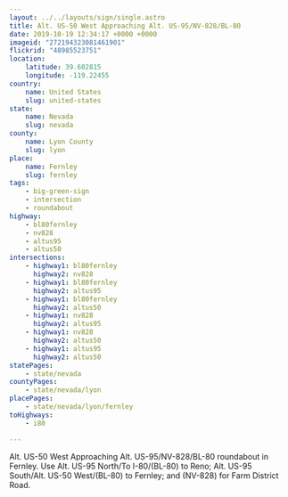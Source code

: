 ```yaml
---
layout: ../../layouts/sign/single.astro
title: Alt. US-50 West Approaching Alt. US-95/NV-828/BL-80
date: 2019-10-19 12:34:17 +0000 +0000
imageid: "272194323081461901"
flickrid: "48985523751"
location:
    latitude: 39.602815
    longitude: -119.22455
country:
    name: United States
    slug: united-states
state:
    name: Nevada
    slug: nevada
county:
    name: Lyon County
    slug: lyon
place:
    name: Fernley
    slug: fernley
tags:
    - big-green-sign
    - intersection
    - roundabout
highway:
    - bl80fernley
    - nv828
    - altus95
    - altus50
intersections:
    - highway1: bl80fernley
      highway2: nv828
    - highway1: bl80fernley
      highway2: altus95
    - highway1: bl80fernley
      highway2: altus50
    - highway1: nv828
      highway2: altus95
    - highway1: nv828
      highway2: altus50
    - highway1: altus95
      highway2: altus50
statePages:
    - state/nevada
countyPages:
    - state/nevada/lyon
placePages:
    - state/nevada/lyon/fernley
toHighways:
    - i80

---
```

Alt. US-50 West Approaching Alt. US-95/NV-828/BL-80 roundabout in Fernley.  Use Alt. US-95 North/To I-80/(BL-80) to Reno; Alt. US-95 South/Alt. US-50 West/(BL-80) to Fernley; and (NV-828) for Farm District Road.